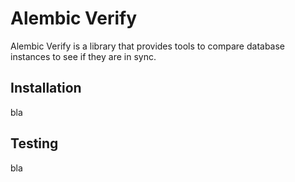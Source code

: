 # Alembic Verify

Alembic Verify is a library that provides tools to compare database instances
to see if they are in sync.

## Installation

bla

## Testing

bla
